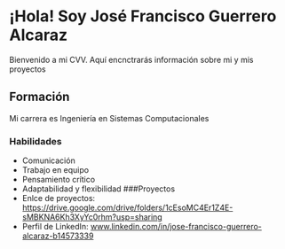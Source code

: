 # ¡Hola! Soy José Francisco Guerrero Alcaraz
Bienvenido a mi CVV. Aquí encnctrarás información sobre mi y mis proyectos
## Formación
Mi carrera es Ingeniería en Sistemas Computacionales
### Habilidades
- Comunicación
- Trabajo en equipo
- Pensamiento crítico
- Adaptabilidad y flexibilidad
###Proyectos
- Enlce de proyectos: https://drive.google.com/drive/folders/1cEsoMC4Er1Z4E-sMBKNA6Kh3XyYc0rhm?usp=sharing
- Perfil de LinkedIn: www.linkedin.com/in/jose-francisco-guerrero-alcaraz-b14573339
